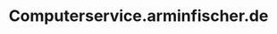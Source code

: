 ---
title: "Computerservice.arminfischer.de"
url: /memmelsdorf/computerservice-arminfischer-de/
shop: Computer
---